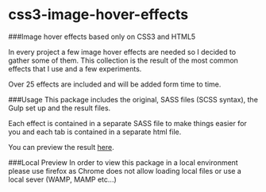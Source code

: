 # css3-image-hover-effects
###Image hover effects based only on CSS3 and HTML5

In every project a few image hover effects are needed so I decided to gather some of them. This collection is the result of the most common effects that I use and a few experiments.

Over 25 effects are included and will be added form time to time.

###Usage
This package includes the original, SASS files (SCSS syntax), the Gulp set up and the result files.

Each effect is contained in a separate SASS file to make things easier for you and each tab is contained in a separate html file.

You can preview the result [here](http://hover-effects.ck-experiments.com).

###Local Preview
In order to view this package in a local environment please use firefox as Chrome does not allow loading local files or use a local sever (WAMP, MAMP etc...)




